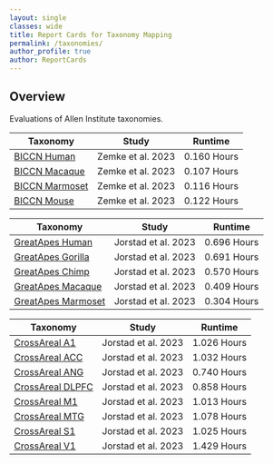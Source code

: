 ```yaml
---
layout: single
classes: wide
title: Report Cards for Taxonomy Mapping
permalink: /taxonomies/
author_profile: true
author: ReportCards
---
```


## Overview

Evaluations of Allen Institute taxonomies.

Taxonomy | Study | Runtime 
--- | --- | --- 
[BICCN Human](../Taxonomy_reports/BICCN_M1/BICCN_M1_Human.md) | Zemke et al. 2023 | 0.160 Hours 
[BICCN Macaque](../Taxonomy_reports/BICCN_M1/BICCN_M1_Macaque.md) | Zemke et al. 2023 | 0.107 Hours 
[BICCN Marmoset](../Taxonomy_reports/BICCN_M1/BICCN_M1_Marmoset.md) | Zemke et al. 2023 | 0.116 Hours 
[BICCN Mouse](../Taxonomy_reports/BICCN_M1/BICCN_M1_Mouse.md) | Zemke et al. 2023 | 0.122 Hours 

Taxonomy | Study | Runtime 
--- | --- | --- 
[GreatApes Human](../Taxonomy_reports/GreatApes/GreatApes_Human.md) | Jorstad et al. 2023 | 0.696 Hours 
[GreatApes Gorilla](../Taxonomy_reports/GreatApes/GreatApes_Gorilla.md) | Jorstad et al. 2023 | 0.691 Hours 
[GreatApes Chimp](../Taxonomy_reports/GreatApes/GreatApes_Chimp.md) | Jorstad et al. 2023 | 0.570 Hours 
[GreatApes Macaque](../Taxonomy_reports/GreatApes/GreatApes_Macaque.md) | Jorstad et al. 2023 | 0.409 Hours 
[GreatApes Marmoset](../Taxonomy_reports/GreatApes/GreatApes_Marmoset.md) | Jorstad et al. 2023 | 0.304 Hours 

Taxonomy | Study | Runtime 
--- | --- | --- 
[CrossAreal A1](../Taxonomy_reports/CrossAreal/CrossAreal_A1.md) | Jorstad et al. 2023 | 1.026 Hours
[CrossAreal ACC](../Taxonomy_reports/CrossAreal/CrossAreal_ACC.md) | Jorstad et al. 2023 | 1.032 Hours
[CrossAreal ANG](../Taxonomy_reports/CrossAreal/CrossAreal_ANG.md) | Jorstad et al. 2023 | 0.740 Hours
[CrossAreal DLPFC](../Taxonomy_reports/CrossAreal/CrossAreal_DLPFC.md) | Jorstad et al. 2023 | 0.858 Hours
[CrossAreal M1](../Taxonomy_reports/CrossAreal/CrossAreal_M1.md) | Jorstad et al. 2023 | 1.013 Hours
[CrossAreal MTG](../Taxonomy_reports/CrossAreal/CrossAreal_MTG.md) | Jorstad et al. 2023 | 1.078 Hours
[CrossAreal S1](../Taxonomy_reports/CrossAreal/CrossAreal_S1.md) | Jorstad et al. 2023 | 1.025 Hours
[CrossAreal V1](../Taxonomy_reports/CrossAreal/CrossAreal_V1.md) | Jorstad et al. 2023 | 1.429 Hours
